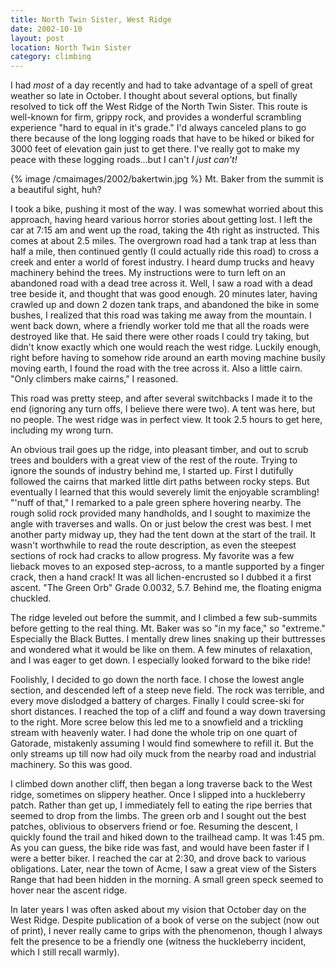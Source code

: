 ```yaml
---
title: North Twin Sister, West Ridge
date: 2002-10-10
layout: post
location: North Twin Sister
category: climbing
---
```


I had *most* of a day recently and had to take advantage of a
spell of great weather so late in October. I thought about several
options, but finally resolved to tick off the West Ridge of the North
Twin Sister.  This route is well-known for firm, grippy rock, and
provides a wonderful scrambling experience "hard to equal in it's
grade."  I'd always canceled plans to go there because of the long
logging roads that have to be hiked or biked for 3000 feet of
elevation gain just to get there.  I've really got to make my peace
with these logging roads...but I can't *I just can't!*

{% image /cmaimages/2002/bakertwin.jpg %}
Mt. Baker from the summit is a beautiful sight, huh?


I took a bike, pushing it most of the way. I was somewhat worried
about this approach, having heard various horror stories about getting
lost. I left the car at 7:15 am and went up the road, taking the 4th
right as instructed. This comes at about 2.5 miles. The overgrown road
had a tank trap at less than half a mile, then continued gently (I
could actually ride this road) to cross a creek and enter a world of
forest industry. I heard dump trucks and heavy machinery behind the
trees. My instructions were to turn left on an abandoned road with a
dead tree across it. Well, I saw a road with a dead tree beside it,
and thought that was good enough. 20 minutes later, having crawled up
and down 2 dozen tank traps, and abandoned the bike in some bushes, I
realized that this road was taking me away from the mountain. I went
back down, where a friendly worker told me that all the roads were
destroyed like that. He said there were other roads I could try
taking, but didn't know exactly which one would reach the west
ridge. Luckily enough, right before having to somehow ride around an
earth moving machine busily moving earth, I found the road with the
tree across it. Also a little cairn. "Only climbers make cairns," I
reasoned.


This road was pretty steep, and after several switchbacks I made it
to the end (ignoring any turn offs, I believe there were two). A
tent was here, but no people. The west ridge was in perfect view.
It took 2.5 hours to get here, including my wrong turn.


An obvious trail goes up the ridge, into pleasant timber, and out to scrub
trees and boulders with a great view of the rest of the route. Trying
to ignore the sounds of industry behind me, I started up. First I dutifully
followed the cairns that marked little dirt paths between rocky steps.
But eventually I learned that this would severely limit the enjoyable
scrambling! "'nuff of that," I remarked to a pale green
sphere hovering nearby. The rough solid rock provided many handholds, and I
sought to maximize the angle with traverses and walls. On or just below
the crest was best. I met another party midway up, they had the tent
down at the start of the trail. It wasn't worthwhile to read the route
description, as even the steepest sections of rock had cracks
to allow progress. My favorite was a few lieback moves to an exposed
step-across, to a mantle supported by a finger crack, then a hand
crack! It was all lichen-encrusted so I dubbed it a first ascent.
"The Green Orb" Grade 0.0032, 5.7. Behind me, the floating enigma
chuckled. 


The ridge leveled out before the summit, and I climbed a few sub-summits
before getting to the real thing. Mt. Baker was so "in my face," so
"extreme." Especially the Black Buttes. I mentally drew lines snaking 
up their buttresses and wondered what it would be like on them. A few
minutes of relaxation, and I was eager to get down. I especially looked
forward to the bike ride! 


Foolishly, I decided to go down the north face. I chose the lowest angle
section, and descended left of a steep neve field. The rock was terrible,
and every move dislodged a battery of charges. Finally I could scree-ski
for short distances. I reached the top of a cliff and found a way down
traversing to the right. More scree below this led me to a snowfield
and a trickling stream with heavenly water. I had done the whole trip
on one quart of Gatorade, mistakenly assuming I would find somewhere to
refill it. But the only streams up till now had oily muck from the
nearby road and industrial machinery. So this was good.


I climbed down another cliff, then began a long traverse back to the
West ridge, sometimes on slippery heather. Once I slipped into a
huckleberry patch. Rather than get up, I immediately fell to eating
the ripe berries that seemed to drop from the limbs. The green orb and
I sought out the best patches, oblivious to observers friend or foe.
Resuming the descent, I quickly found the trail and hiked down
to the trailhead camp. It was 1:45 pm. As you can guess, the bike ride
was fast, and would have been faster if I were a better biker.
I reached the car at 2:30, and drove back to various obligations.
Later, near the town of Acme, I saw a great view of the Sisters Range
that had been hidden in the morning. A small green speck seemed to
hover near the ascent ridge.


In later years I was often asked about my vision that October day
on the West Ridge. Despite publication of a book of verse on the subject
(now out of print), I never really came to grips with the phenomenon,
though I always felt the presence to be a friendly one (witness the
huckleberry incident, which I still recall warmly).

